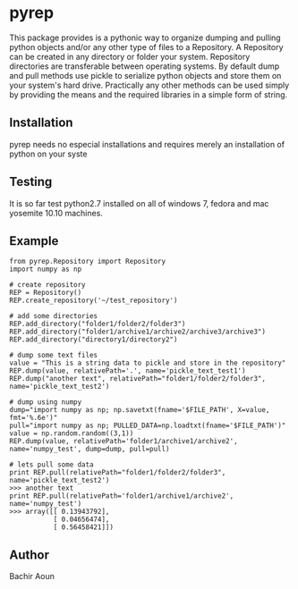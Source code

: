 # pyrep
This package provides is a pythonic way to organize dumping and pulling python objects and/or any other type of files to a Repository. A Repository can be created in any directory or folder your system. Repository directories are transferable between operating systems. By default dump and pull methods use pickle to serialize python objects and store them on your system's hard drive. Practically any other methods can be used simply by providing the means and the required libraries in a simple form of string.  

## Installation
pyrep needs no especial installations and requires merely an installation of python on your syste

## Testing
It is so far test python2.7 installed on all of windows 7, fedora and mac yosemite 10.10 machines.

## Example

```
from pyrep.Repository import Repository
import numpy as np

# create repository
REP = Repository()
REP.create_repository('~/test_repository')

# add some directories
REP.add_directory("folder1/folder2/folder3")
REP.add_directory("folder1/archive1/archive2/archive3/archive3")
REP.add_directory("directory1/directory2")

# dump some text files
value = "This is a string data to pickle and store in the repository"
REP.dump(value, relativePath='.', name='pickle_text_test1')
REP.dump("another text", relativePath="folder1/folder2/folder3", name='pickle_text_test2')

# dump using numpy
dump="import numpy as np; np.savetxt(fname='$FILE_PATH', X=value, fmt='%.6e')"
pull="import numpy as np; PULLED_DATA=np.loadtxt(fname='$FILE_PATH')"
value = np.random.random((3,1))
REP.dump(value, relativePath='folder1/archive1/archive2', name='numpy_test', dump=dump, pull=pull)

# lets pull some data
print REP.pull(relativePath="folder1/folder2/folder3", name='pickle_text_test2')
>>> another text
print REP.pull(relativePath='folder1/archive1/archive2', name='numpy_test')
>>> array([[ 0.13943792],
           [ 0.04656474],
           [ 0.56458421]])
```

## Author
Bachir Aoun





